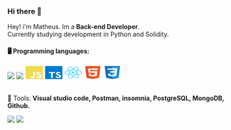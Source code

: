 ### Hi there 👋

<p align="left"> 
  Hey! i'm Matheus. Im a <strong>Back-end Developer</strong>.<br>
  Currently studying development in Python and Solidity.
</p>

<div style="display: inline_block">
  <h4>🖥️ Programming languages:</h4>
  <img  src="https://img.shields.io/badge/Node.js-339933?style=for-the-badge&logo=nodedotjs&logoColor=white" />
  <img src="https://img.shields.io/badge/Express.js-000000?style=for-the-badge&logo=express&logoColor=white"/>
  <img height="30" width="40" src="https://raw.githubusercontent.com/devicons/devicon/master/icons/javascript/javascript-plain.svg"/>
  <img height="30" width="40" src="https://raw.githubusercontent.com/devicons/devicon/master/icons/typescript/typescript-plain.svg"/>
  <img height="30" width="40" src="https://raw.githubusercontent.com/devicons/devicon/master/icons/react/react-original.svg"/>
  <img height="30" width="40" src="https://raw.githubusercontent.com/devicons/devicon/master/icons/html5/html5-original.svg"/>
  <img height="30" width="40" src="https://raw.githubusercontent.com/devicons/devicon/master/icons/css3/css3-original.svg"/>
</div>
<br>
    
<p align="left" style="margin-top: 20">
  🔨 Tools: <strong>Visual studio code, Postman, insomnia, PostgreSQL, MongoDB, Github.</strong>
</p>

<p align="left">
  <a href="mailto:aliferass@hotmail.com.br" alt="Outook">
  <img src="https://img.shields.io/badge/Microsoft_Outlook-0078D4?style=for-the-badge&logo=microsoft-outlook&logoColor=white" /></a>

  <a href="https://www.linkedin.com/in/alifer-santana-68a3b6169/" alt="Linkedin">
  <img src="https://img.shields.io/badge/LinkedIn-0077B5?style=for-the-badge&logo=linkedin&logoColor=white" /></a>

 
</p>  


<!--
**Lockcrowley/Lockcrowley** is a ✨ _special_ ✨ repository because its `README.md` (this file) appears on your GitHub profile.

Here are some ideas to get you started:

- 🔭 I’m currently working on ...
- 🌱 I’m currently learning ...
- 👯 I’m looking to collaborate on ...
- 🤔 I’m looking for help with ...
- 💬 Ask me about ...
- 📫 How to reach me: ...
- 😄 Pronouns: ...
- ⚡ Fun fact: ...
-->
